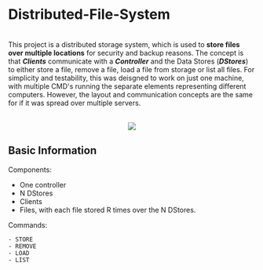# Distributed-File-System


<br/>This project is a distributed storage system, which is used to **store files over multiple locations** for security and backup reasons. 
The concept is that _**Clients**_ communicate with a _**Controller**_ and the Data Stores (_**DStores**_) to either store a file, remove a file, load a file from storage or list all files.
For simplicity and testability, this was deisgned to work on just one machine, with multiple CMD's running the separate elements representing different computers.
However, the layout and communication concepts are the same for if it was spread over multiple servers.

<p align="center">
  <br/>
<img src="https://github.com/oranbramble/Distributed-File-System/assets/56357864/18f6fba9-d74a-4164-8b69-6a81f6069f8d">
</p>

## Basic Information

Components:
- One controller
- N DStores
- Clients
- Files, with each file stored R times over the N DStores.

Commands:
```
- STORE
- REMOVE
- LOAD
- LIST
```

